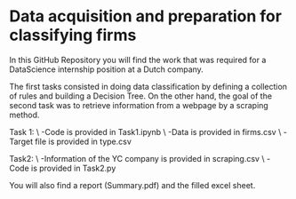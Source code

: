 # Data acquisition and preparation for classifying firms 

In this GitHub Repository you will find the work that was required for a DataScience internship position at a Dutch company. 

The first tasks consisted in doing data classification by defining a collection of rules and building a Decision Tree.
On the other hand, the goal of the second task was to retrieve information from a webpage by a scraping method.

Task 1:
\\
-Code is provided in Task1.ipynb
\\
-Data is provided in firms.csv
\\
-Target file is provided in type.csv

Task2:
\\
-Information of the YC company is provided in scraping.csv
\\
-Code is provided in Task2.py


You will also find a report (Summary.pdf) and the filled excel sheet.

